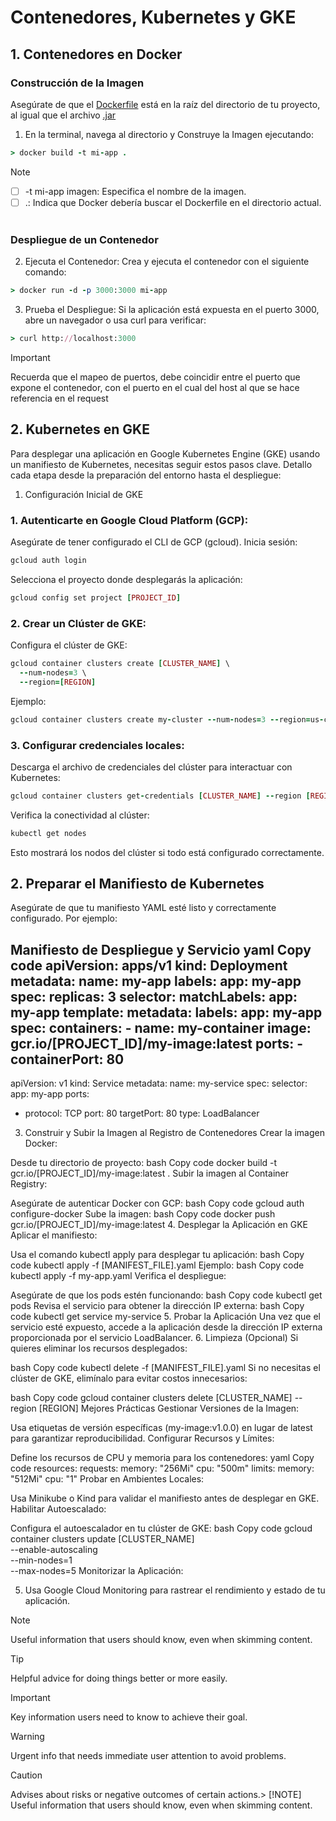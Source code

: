 # Contenedores, Kubernetes y GKE

## 1. Contenedores en Docker
### Construcción de la Imagen
Asegúrate de que el [Dockerfile](https://pages.github.com/) está en la raíz del directorio de tu proyecto, al igual que el archivo [.jar](https://pages.github.com/)
1. En la terminal, navega al directorio y Construye la Imagen ejecutando:
```ruby
> docker build -t mi-app .
```

> [!NOTE]
> - [ ] -t mi-app imagen: Especifica el nombre de la imagen.
> - [ ] .: Indica que Docker debería buscar el Dockerfile en el directorio actual.
 
### Despliegue de un Contenedor

2. Ejecuta el Contenedor: Crea y ejecuta el contenedor con el siguiente comando:
```ruby
> docker run -d -p 3000:3000 mi-app
```

3. Prueba el Despliegue: Si la aplicación está expuesta en el puerto 3000, abre un navegador o usa curl para verificar:
```ruby
> curl http://localhost:3000
```
> [!IMPORTANT]
> Recuerda que el mapeo de puertos, debe coincidir entre el puerto que expone el contenedor, con el puerto en el cual del host al que se hace referencia en el request


## 2.  Kubernetes en GKE
Para desplegar una aplicación en Google Kubernetes Engine (GKE) usando un manifiesto de Kubernetes, necesitas seguir estos pasos clave. Detallo cada etapa desde la preparación del entorno hasta el despliegue:

1. Configuración Inicial de GKE
### 1.  Autenticarte en Google Cloud Platform (GCP):

Asegúrate de tener configurado el CLI de GCP (gcloud).
Inicia sesión:
```ruby
gcloud auth login
```

Selecciona el proyecto donde desplegarás la aplicación:
```ruby
gcloud config set project [PROJECT_ID]
```

### 2.  Crear un Clúster de GKE:
Configura el clúster de GKE:
```ruby
gcloud container clusters create [CLUSTER_NAME] \
  --num-nodes=3 \
  --region=[REGION]
```

Ejemplo:
```ruby
gcloud container clusters create my-cluster --num-nodes=3 --region=us-central1
```

### 3.  Configurar credenciales locales:

Descarga el archivo de credenciales del clúster para interactuar con Kubernetes:
```ruby
gcloud container clusters get-credentials [CLUSTER_NAME] --region [REGION]
```

Verifica la conectividad al clúster:
```ruby
kubectl get nodes
```

Esto mostrará los nodos del clúster si todo está configurado correctamente.

## 2. Preparar el Manifiesto de Kubernetes
Asegúrate de que tu manifiesto YAML esté listo y correctamente configurado. Por ejemplo:

Manifiesto de Despliegue y Servicio
yaml
Copy code
apiVersion: apps/v1
kind: Deployment
metadata:
  name: my-app
  labels:
    app: my-app
spec:
  replicas: 3
  selector:
    matchLabels:
      app: my-app
  template:
    metadata:
      labels:
        app: my-app
    spec:
      containers:
      - name: my-container
        image: gcr.io/[PROJECT_ID]/my-image:latest
        ports:
        - containerPort: 80
---
apiVersion: v1
kind: Service
metadata:
  name: my-service
spec:
  selector:
    app: my-app
  ports:
  - protocol: TCP
    port: 80
    targetPort: 80
  type: LoadBalancer
3. Construir y Subir la Imagen al Registro de Contenedores
Crear la imagen Docker:

Desde tu directorio de proyecto:
bash
Copy code
docker build -t gcr.io/[PROJECT_ID]/my-image:latest .
Subir la imagen al Container Registry:

Asegúrate de autenticar Docker con GCP:
bash
Copy code
gcloud auth configure-docker
Sube la imagen:
bash
Copy code
docker push gcr.io/[PROJECT_ID]/my-image:latest
4. Desplegar la Aplicación en GKE
Aplicar el manifiesto:

Usa el comando kubectl apply para desplegar tu aplicación:
bash
Copy code
kubectl apply -f [MANIFEST_FILE].yaml
Ejemplo:
bash
Copy code
kubectl apply -f my-app.yaml
Verifica el despliegue:

Asegúrate de que los pods estén funcionando:
bash
Copy code
kubectl get pods
Revisa el servicio para obtener la dirección IP externa:
bash
Copy code
kubectl get service my-service
5. Probar la Aplicación
Una vez que el servicio esté expuesto, accede a la aplicación desde la dirección IP externa proporcionada por el servicio LoadBalancer.
6. Limpieza (Opcional)
Si quieres eliminar los recursos desplegados:

bash
Copy code
kubectl delete -f [MANIFEST_FILE].yaml
Si no necesitas el clúster de GKE, elimínalo para evitar costos innecesarios:

bash
Copy code
gcloud container clusters delete [CLUSTER_NAME] --region [REGION]
Mejores Prácticas
Gestionar Versiones de la Imagen:

Usa etiquetas de versión específicas (my-image:v1.0.0) en lugar de latest para garantizar reproducibilidad.
Configurar Recursos y Límites:

Define los recursos de CPU y memoria para los contenedores:
yaml
Copy code
resources:
  requests:
    memory: "256Mi"
    cpu: "500m"
  limits:
    memory: "512Mi"
    cpu: "1"
Probar en Ambientes Locales:

Usa Minikube o Kind para validar el manifiesto antes de desplegar en GKE.
Habilitar Autoescalado:

Configura el autoescalador en tu clúster de GKE:
bash
Copy code
gcloud container clusters update [CLUSTER_NAME] \
  --enable-autoscaling \
  --min-nodes=1 \
  --max-nodes=5
Monitorizar la Aplicación:

5.  Usa Google Cloud Monitoring para rastrear el rendimiento y estado de tu aplicación.

> [!NOTE]
> Useful information that users should know, even when skimming content.

> [!TIP]
> Helpful advice for doing things better or more easily.

> [!IMPORTANT]
> Key information users need to know to achieve their goal.

> [!WARNING]
> Urgent info that needs immediate user attention to avoid problems.

> [!CAUTION]
> Advises about risks or negative outcomes of certain actions.> [!NOTE]
> Useful information that users should know, even when skimming content.

